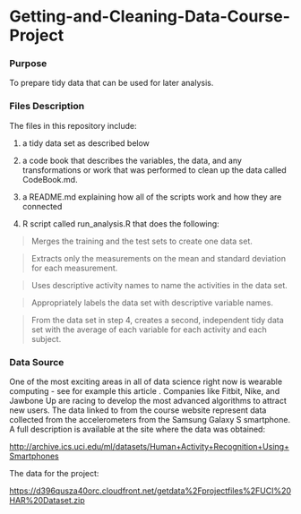 # Getting-and-Cleaning-Data-Course-Project

### Purpose
To prepare tidy data that can be used for later analysis. 

### Files Description
The files in this repository include: 

1) a tidy data set as described below

2) a code book that describes the variables, the data, and any transformations or work that was performed to clean up the data called CodeBook.md. 

3) a README.md explaining how all of the scripts work and how they are connected

4) R script called run_analysis.R that does the following:

  >  Merges the training and the test sets to create one data set.

  >  Extracts only the measurements on the mean and standard deviation for each measurement.

  >  Uses descriptive activity names to name the activities in the data set.

  >  Appropriately labels the data set with descriptive variable names.

  >  From the data set in step 4, creates a second, independent tidy data set with the average of each variable for each activity and each subject.


### Data Source

One of the most exciting areas in all of data science right now is wearable computing - see for example this article . Companies like Fitbit, Nike, and Jawbone Up are racing to develop the most advanced algorithms to attract new users. The data linked to from the course website represent data collected from the accelerometers from the Samsung Galaxy S smartphone. A full description is available at the site where the data was obtained:

http://archive.ics.uci.edu/ml/datasets/Human+Activity+Recognition+Using+Smartphones

The data for the project:

https://d396qusza40orc.cloudfront.net/getdata%2Fprojectfiles%2FUCI%20HAR%20Dataset.zip
